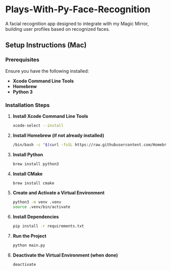 # Plays-With-Py-Face-Recognition

A facial recognition app designed to integrate with my Magic Mirror, building user profiles based on recognized faces.

## Setup Instructions (Mac)

### Prerequisites

Ensure you have the following installed:

- **Xcode Command Line Tools**
- **Homebrew**
- **Python 3**

### Installation Steps

1. **Install Xcode Command Line Tools**

   ```bash
   xcode-select --install
   ```

2. **Install Homebrew (if not already installed)**

   ```bash
   /bin/bash -c "$(curl -fsSL https://raw.githubusercontent.com/Homebrew/install/HEAD/install.sh)"
   ```

3. **Install Python**

   ```bash
   brew install python3
   ```

4. **Install CMake**

   ```bash
   brew install cmake
   ```

5. **Create and Activate a Virtual Environment**

   ```bash
   python3 -m venv .venv
   source .venv/bin/activate
   ```

6. **Install Dependencies**

   ```bash
   pip install -r requirements.txt
   ```

7. **Run the Project**

   ```bash
   python main.py
   ```

8. **Deactivate the Virtual Environment (when done)**
   ```bash
   deactivate
   ```
